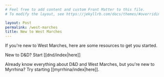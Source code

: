 ```yaml
---
# Feel free to add content and custom Front Matter to this file.
# To modify the layout, see https://jekyllrb.com/docs/themes/#overriding-theme-defaults

layout: Post
permalink: /west-marches
title: New to West Marches
---
```

If you're new to West Marches, here are some resources to get you started.

New to D&D? Start [[dnd/index|here]]

Already know everything about D&D and West Marches, but you're new to Myrrhina? Try starting [[myrrhina/index|here]]. 